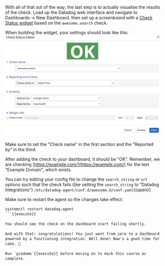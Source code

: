 With all of that out of the way, the last step is to actually visualise the results of the check. Load up the Datadog web interface and navigate to Dashboards → New Dashboard, then set up a *screenboard* with a [Check Status widget](https://docs.datadoghq.com/graphing/widgets/check_status/#pagetitle) based on the `awesome.search` check.

When building the widget, your settings should look like this:
    ![check](assets/check.png)

Make sure to set the "Check name" in the first section and the "Reported by" in the third.

After adding the check to your dashboard, it should be "OK". Remember, we are checking [https://example.com/](https://example.com/) for the text "Example Domain", which exists.

You can try editing your config file to change the `search_string` or `url` options such that the check fails (like setting the `search_string` to "Datadog Integrations") `/etc/datadog-agent/conf.d/awesome.d/conf.yaml`{{open}}

Make sure to restart the agent so the changes take effect:
```
systemctl restart datadog-agent
```{{execute}}

You should see the check on the dashboard start failing shortly.

And with that: congratulations! You just went from zero to a dashboard powered by a functioning integration. Well done! Now's a good time for cake. 🍰

Run `grademe`{{execute}} before moving on to mark this course as complete.